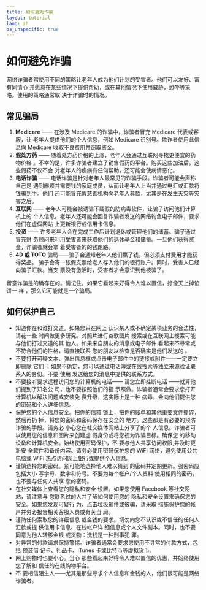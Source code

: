 ```yaml
---
title: 如何避免诈骗
layout: tutorial
lang: zh
os_unspecific: true
---
```


# 如何避免诈骗

网络诈骗者常使用不同的策略让老年人成为他们计划的受害者。他们可以友好、富有同情心
并愿意在某些情况下提供帮助，或在其他情况下使用威胁，恐吓等策略。使用的策略通常取
决于诈骗时的情况。

## 常见骗局

1. **Medicare** —— 在涉及 Medicare 的诈骗中，诈骗者冒充 Medicare 代表或客服，让
   老年人提供他们的个人信息，例如 Medicare 识别号。欺诈者使用此信息向 Medicare
   收取不良费用并窃取资金。
2. **假处方药** —— 随着处方药价格的上涨，老年人会通过互联网寻找更便宜的药物价格
   。不幸的是，许多诈骗者建立了销售假药的平台。购买这些加油后，这些假药不仅不会
   对老年人的疾病有任何帮助，还可能会使病情恶化。
3. **电话诈骗** —— 电话诈骗是针对老年人最常见的诈骗手段。诈骗者可能会声称自己是
   遇到麻烦并需要钱的家庭成员，从而让老年人上当并通过电汇或汇款将钱骗到手。他们
   还可能冒充假慈善机构向老年人募款，尤其是在发生天灾等灾害之后。
4. **互联网** —— 老年人可能会被诱骗下载假的防病毒软件，让骗子访问他们计算机上的
   个人信息。老年人还可能会回复诈骗者发送的网络钓鱼电子邮件，要求他们在虚假网站
   上更新银行或信用卡信息。
5. **投资** —— 许多老年人会在完成工作后计划退休或管理他们的储蓄。骗子通过冒充财
   务顾问来利用受害者来获取他们的退休基金和储蓄。一旦他们获得资金，诈骗者就会拿
   着受害者的的钱跑路。
6. **4D 或 TOTO** 骗局——骗子会通知老年人他们赢了钱，但必须支付费用才能获得奖品。
   骗子会寄一张假支票给老人存入他们的银行账户。同时，受害人已经向骗子汇款。当支
   票没有激活时，受害者才会意识到他被骗了。

留意诈骗是的确存在的。请记住，如果它看起来好得令人难以置信，好像天上掉馅饼一 样
，那么它可能就是一个骗局。

## 如何保护自己

- 知道你在和谁打交道。如果您只在网上 认识某人或不确定某项业务的合法性，请花一些
  时间做更多研究。对照片进行谷歌图片 搜索或在互联网上搜索可能与他们打过交道的其
  他人。如果来自朋友的消息或电子邮件 看起来不寻常或不符合他们的性格，请直接联系
  您的朋友以检查是否确实是他们发送的 。
- 不要打开可疑文本、弹出信息框或点击电子邮件中的链接或附件——一定要立即删除 它们
  ：如果不确定，您可以通过电话簿或在线搜索等独立来源验证联系人的身份。不要 使用
  发送给您的消息中提供的联系方式。
- 不要接听要求远程访问您的计算机的电话—— 请您立即挂断电话 ——就算他们提到了知名公
  司，也不要按照他们的指 示照做。诈骗者通常会要求您打开计算机以解决问题或安装免
  费升级，这实际上是一种 病毒，会向他们提供您的密码和个人详细信息。
- 保护您的个人信息安全。把你的信箱 锁上，把你的账单和其他重要文件撕碎，然后再扔
  掉，将您的密码和密码保存在安全的 地方。这些都是有必要的预防诈骗的手段。请务必
  小心您在社交媒体网站上分享了的个 人信息。诈骗者可以使用您的信息和图片来创建虚
  假身份或将您视为诈骗目标。确保您 的移动设备和计算机安全。始终使用密码保护，不
  要与他人共享访问权限,并及时更新安 全软件和备份内容。请务必使用密码保护您的
  WiFi 网络，避免使用公共电脑或 WiFi 热点访问网上银行或提供个人信息。
- 谨慎选择您的密码。紧可能地选择他人难以猜到 的密码并定期更新。强密码应包括大小
  写字母、数字和符号。不要为每个帐户/个人资料 使用相同的密码，也不要与任何人共享
  您的密码。
- 在社交媒体上查看您的隐私和安全 设置。如果您使用 Facebook 等社交网站，请注意与
  您联系过的人并了解如何使用您的 隐私和安全设置来确保您的安全。如果您发现可疑行
  为、点击垃圾邮件或被骗，请采取 措施保护您的帐户并务必报告相关客服人员或有关当
  局。
- 谨防任何索取您的详细信息 或金钱的要求。切勿向您不认识或不信任的任何人汇款或提
  供信用卡信息、在线帐户详 细信息或个人文件副本。同时，也不要同意为他人转移金钱
  或货物：洗钱是一种刑事犯 罪。
- 对异常的付款请求保持警惕。诈骗者通常会要求您使用不寻常的付款方式，包括 预装借
  记卡、礼品卡、iTunes 卡或比特币等虚拟货币。
- 网上购物时也要小心。当心 那些看起来好得令人难以置信的优惠，并始终使用您了解和
  信任的在线购物平台。
- 不 要相信陌生人——尤其是那些寻求个人信息和金钱的人，他们很可能是网络诈骗者。
